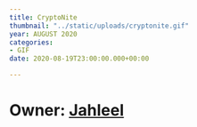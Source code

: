 ```yaml
---
title: CryptoNite
thumbnail: "../static/uploads/cryptonite.gif"
year: AUGUST 2020
categories:
- GIF
date: 2020-08-19T23:00:00.000+00:00

---
```

# Owner: [Jahleel](https://twitter.com/JahleelDowdy "Jahleel")
